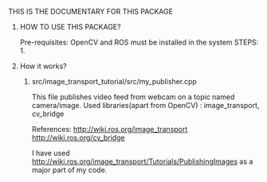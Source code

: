 THIS IS THE DOCUMENTARY FOR THIS PACKAGE

1. HOW TO USE THIS PACKAGE?

	Pre-requisites: OpenCV and ROS must be installed in the system
	STEPS:
	1. 








2. How it works?
	
	1. src/image_transport_tutorial/src/my_publisher.cpp 
		
		This file publishes video feed from webcam on a topic named camera/image.
		Used libraries(apart from OpenCV) : image_transport, cv_bridge
		
		References: 
			http://wiki.ros.org/image_transport
			http://wiki.ros.org/cv_bridge
			
		I have used http://wiki.ros.org/image_transport/Tutorials/PublishingImages as a 		major part of my code.
